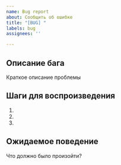 ```yaml
---
name: Bug report
about: Сообщить об ошибке
title: "[BUG] "
labels: bug
assignees: ''

---
```


## Описание бага
  Краткое описание проблемы
  
  ## Шаги для воспроизведения
  1. 
  2. 
  3. 
  
  ## Ожидаемое поведение
  Что должно было произойти?

